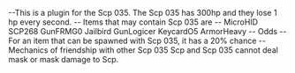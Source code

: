 --This is a plugin for the Scp 035. The Scp 035 has 300hp and they lose 1 hp every second.
-- Items that may contain Scp 035 are --
MicroHID
SCP268
GunFRMG0
Jailbird
GunLogicer
KeycardO5
ArmorHeavy
-- Odds --
 For an item that can be spawned with Scp 035, it has a 20% chance 
-- Mechanics of friendship with other Scp 035
Scp and Scp 035 cannot deal mask or mask damage to Scp.

